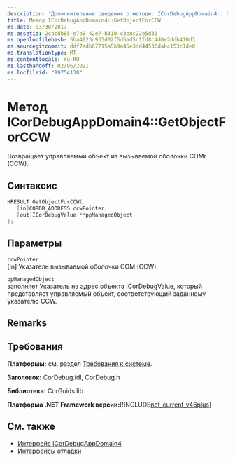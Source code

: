 ```yaml
---
description: 'Дополнительные сведения о методе: ICorDebugAppDomain4:: GetObjectForCCW'
title: Метод ICorDebugAppDomain4::GetObjectForCCW
ms.date: 03/30/2017
ms.assetid: 2cacdb85-e7b8-42e7-b310-c3e8c22e5d33
ms.openlocfilehash: 5ba4923c933d02f5d6ad5c1fd8c4d0e2ddb410d3
ms.sourcegitcommit: ddf7edb67715a5b9a45e3dd44536dabc153c1de0
ms.translationtype: MT
ms.contentlocale: ru-RU
ms.lasthandoff: 02/06/2021
ms.locfileid: "99754138"
---
```

# <a name="icordebugappdomain4getobjectforccw-method"></a>Метод ICorDebugAppDomain4::GetObjectForCCW

Возвращает управляемый объект из вызываемой оболочки COMr (CCW).  
  
## <a name="syntax"></a>Синтаксис  
  
```cpp  
HRESULT GetObjectForCCW(  
   [in]CORDB_ADDRESS ccwPointer,
   [out]ICorDebugValue **ppManagedObject  
);  
```  
  
## <a name="parameters"></a>Параметры  

 `ccwPointer`  
 [in] Указатель вызываемой оболочки COM (CCW).  
  
 `ppManagedObject`  
 заполняет Указатель на адрес объекта ICorDebugValue, который представляет управляемый объект, соответствующий заданному указателю CCW.  
  
## <a name="remarks"></a>Remarks  
  
## <a name="requirements"></a>Требования  

 **Платформы:** см. раздел [Требования к системе](../../get-started/system-requirements.md).  
  
 **Заголовок:** CorDebug.idl, CorDebug.h  
  
 **Библиотека:** CorGuids.lib  
  
 **Платформа .NET Framework версии:**[!INCLUDE[net_current_v46plus](../../../../includes/net-current-v46plus-md.md)]  
  
## <a name="see-also"></a>См. также

- [Интерфейс ICorDebugAppDomain4](icordebugappdomain4-interface.md)
- [Интерфейсы отладки](debugging-interfaces.md)
